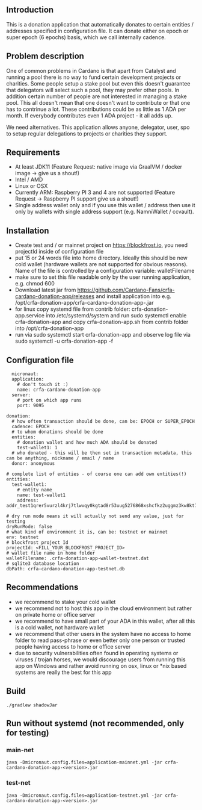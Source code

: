 ## Introduction
This is a donation application that automatically donates to certain entities / addresses specified in configuration file. It can donate either on epoch or super epoch (6 epochs) basis, which we call internally cadence.

## Problem description
One of common problems in Cardano is that apart from Catalyst and running a pool there is no way to fund certain development projects or charities. Some people setup a stake pool but even this doesn't guarantee that delegators will select such a pool, they may prefer other pools. In addition certain number of people are not interested in managing a stake pool. This all doesn't mean that one doesn't want to contribute or that one has to contrinue a lot. These contributions could be as little as 1 ADA per month. If everybody contributes even 1 ADA project - it all adds up.

We need alternatives. This application allows anyone, delegator, user, spo to setup regular delegations to projects or charities they support.

### 

## Requirements
- At least JDK11 (Feature Request: native image via GraalVM / docker image -> give us a shout!)
- Intel / AMD
- Linux or OSX
- Currently ARM: Raspberry PI 3 and 4 are not supported (Feature Request -> Raspberry PI support give us a shout!)
- Single address wallet only and if you use this wallet / address then use it only by wallets with single address support (e.g. NamniWallet / ccvault).

## Installation
- Create test and / or mainnet project on https://blockfrost.io, you need projectId inside of configuration file
- put 15 or 24 words file into home directory. Ideally this should be new cold wallet (hardware wallets are not supported for obvious reasons). Name of the file is controlled by a configuration variable: walletFilename
- make sure to set this file readable only by the user running application, e.g. chmod 600 
- Download latest jar from https://github.com/Cardano-Fans/crfa-cardano-donation-app/releases and install application into e.g. /opt/crfa-donation-app/crfa-cardano-donation-app-<version>.jar
- for linux copy systemd file from contrib folder: crfa-donation-app.service into /etc/systemd/system and run sudo systemctl enable crfa-donation-app and copy crfa-donation-app.sh from contrib folder into /opt/crfa-donation-app
- run via sudo systemctl start crfa-donation-app and observe log file via sudo systemctl -u crfa-donation-app -f

## Configuration file
```
  micronaut:
  application:
    # don't touch it :)
    name: crfa-cardano-donation-app
  server:
    # port on which app runs
    port: 9095

donation:
  # how often transaction should be done, can be: EPOCH or SUPER_EPOCH
  cadence: EPOCH
  # to whom donations should be done
  entities:
    # donation wallet and how much ADA should be donated
    test-wallet1: 1
  # who donated - this will be then set in transaction metadata, this can be anything, nickname / email / name
  donor: anonymous

# complete list of entities - of course one can add own entities(!)
entities:
  test-wallet1:
    # entity name
    name: test-wallet1
    address: addr_test1qrer5vurzl4krj7tlwvqy0kgtad8r53uug5276868xshcfkz2uggmz3kw8kt7yvkzue02nhfk6mhqjmta85qsd5etjzsmf3sfw

# dry run mode means it will actually not send any value, just for testing
dryRunMode: false
# what kind of environment it is, can be: testnet or mainnet
env: testnet
# blockfrost project Id
projectId: <FILL_YOUR_BLOCKFROST_PROJECT_ID>
# wallet file name in home folder  
walletFilename: .crfa-donation-app-wallet-testnet.dat
# sqlite3 database location
dbPath: crfa-cardano-donation-app-testnet.db
```

## Recommendations
- we recommend to stake your cold wallet
- we recommend not to host this app in the cloud environment but rather on private home or office server
- we recommend to have small part of your ADA in this wallet, after all this is a cold wallet, not hardware wallet
- we recommend that other users in the system have no access to home folder to read pass-phrase or even better only one person or trusted people having access to home or office server
- due to security vulnerabilities often found in operating systems or viruses / trojan horses, we would discourage users from running this app on Windows and rather avoid running on osx, linux or *nix based systems are really the best for this app

  
## Build
```
./gradlew shadowJar
```

## Run without systemd (not recommended, only for testing)
### main-net
```
java -Dmicronaut.config.files=application-mainnet.yml -jar crfa-cardano-donation-app-<version>.jar
```
  
### test-net
```
java -Dmicronaut.config.files=application-testnet.yml -jar crfa-cardano-donation-app-<version>.jar
```  

